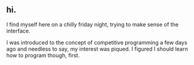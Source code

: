 ## hi.
   I find myself here on a chilly friday night, trying to make sense of the interface.

   I was introduced to the concept of competitive programming a few days ago and needless to say, my interest was piqued. I figured I should learn how to program though, first.

<!--
**rhbhz/rhbhz** is a ✨ _special_ ✨ repository because its `README.md` (this file) appears on your GitHub profile.

Here are some ideas to get you started:

- 🔭 I’m currently working on ...
- 🌱 I’m currently learning ...
- 👯 I’m looking to collaborate on ...
- 🤔 I’m looking for help with ...
- 💬 Ask me about ...
- 📫 How to reach me: ...
- 😄 Pronouns: ...
- ⚡ Fun fact: ...
-->
